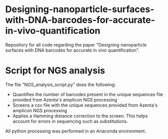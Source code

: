 # Designing-nanoparticle-surfaces-with-DNA-barcodes-for-accurate-in-vivo-quantification

Repository for all code regarding the paper "Designing nanoparticle surfaces with DNA barcodes for accurate in vivo quantification".

# Script for NGS analysis
The file "NGS_analysis_script.py" does the following:
- Quantifies the number of barcodes present in the unique sequences file provided from Azenta's amplicon NGS processing
-    Screens a csv file with the unique sequences provided from Azenta's amplicon NGS processing
-    Applies a Hamming distance correction to the screen. This helps account for errors in sequencing such as substitutions.

All python processing was performed in an Anaconda environment.
